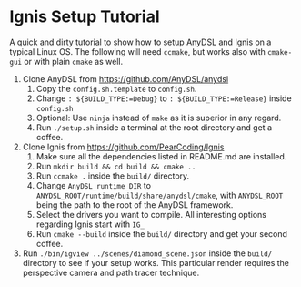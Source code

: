 # Ignis Setup Tutorial

A quick and dirty tutorial to show how to setup AnyDSL and Ignis on a typical Linux OS. The following will need `ccmake`, but works also with `cmake-gui` or with plain `cmake` as well.

 1. Clone AnyDSL from https://github.com/AnyDSL/anydsl
    1. Copy the `config.sh.template` to `config.sh`.
    2. Change `: ${BUILD_TYPE:=Debug}` to `: ${BUILD_TYPE:=Release}` inside `config.sh`
    3. Optional: Use `ninja` instead of `make` as it is superior in any regard.
    4. Run `./setup.sh` inside a terminal at the root directory and get a coffee.
 2. Clone Ignis from https://github.com/PearCoding/Ignis
    1. Make sure all the dependencies listed in README.md are installed.
    2. Run `mkdir build && cd build && cmake ..`
    3. Run `ccmake .` inside the `build/` directory.
    4. Change `AnyDSL_runtime_DIR` to `ANYDSL_ROOT/runtime/build/share/anydsl/cmake`, with `ANYDSL_ROOT` being the path to the root of the AnyDSL framework.
    5. Select the drivers you want to compile. All interesting options regarding Ignis start with `IG_`
    6. Run `cmake --build` inside the `build/` directory and get your second coffee.
 3. Run `./bin/igview ../scenes/diamond_scene.json` inside the `build/` directory to see if your setup works. This particular render requires the perspective camera and path tracer technique.